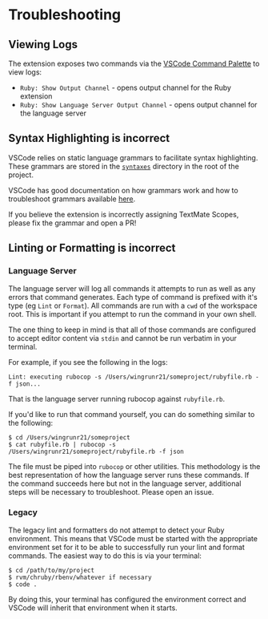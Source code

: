 # Troubleshooting

## Viewing Logs

The extension exposes two commands via the [VSCode Command Palette](https://code.visualstudio.com/docs/getstarted/userinterface#_command-palette) to view logs:

- `Ruby: Show Output Channel` - opens output channel for the Ruby extension
- `Ruby: Show Language Server Output Channel` - opens output channel for the language server

## Syntax Highlighting is incorrect

VSCode relies on static language grammars to facilitate syntax highlighting. These grammars are stored in the [`syntaxes`]() directory in the root of the project.

VSCode has good documentation on how grammars work and how to troubleshoot grammars available [here](https://code.visualstudio.com/api/language-extensions/syntax-highlight-guide#scope-inspector).

If you believe the extension is incorrectly assigning TextMate Scopes, please fix the grammar and open a PR!

## Linting or Formatting is incorrect

### Language Server

The language server will log all commands it attempts to run as well as any errors that command generates. Each type of command is prefixed with it's type (eg `Lint` or `Format`). All commands are run with a `cwd` of the workspace root. This is important if you attempt to run the command in your own shell.

The one thing to keep in mind is that all of those commands are configured to accept editor content via `stdin` and cannot be run verbatim in your terminal.

For example, if you see the following in the logs:

```
Lint: executing rubocop -s /Users/wingrunr21/someproject/rubyfile.rb -f json...
```

That is the language server running rubocop against `rubyfile.rb`.

If you'd like to run that command yourself, you can do something similar to the following:

```shell
$ cd /Users/wingrunr21/someproject
$ cat rubyfile.rb | rubocop -s /Users/wingrunr21/someproject/rubyfile.rb -f json
```

The file must be piped into `rubocop` or other utilities. This methodology is the best representation of how the language server runs these commands. If the command succeeds here but not in the language server, additional steps will be necessary to troubleshoot. Please open an issue.

### Legacy

The legacy lint and formatters do not attempt to detect your Ruby environment. This means that VSCode must be started with the appropriate environment set for it to be able to successfully run your lint and format commands. The easiest way to do this is via your terminal:

```shell
$ cd /path/to/my/project
$ rvm/chruby/rbenv/whatever if necessary
$ code .
```

By doing this, your terminal has configured the environment correct and VSCode will inherit that environment when it starts.
